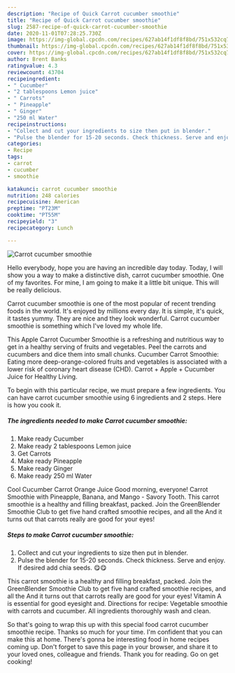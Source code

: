 ```yaml
---
description: "Recipe of Quick Carrot cucumber smoothie"
title: "Recipe of Quick Carrot cucumber smoothie"
slug: 2587-recipe-of-quick-carrot-cucumber-smoothie
date: 2020-11-01T07:28:25.730Z
image: https://img-global.cpcdn.com/recipes/627ab14f1df8f8bd/751x532cq70/carrot-cucumber-smoothie-recipe-main-photo.jpg
thumbnail: https://img-global.cpcdn.com/recipes/627ab14f1df8f8bd/751x532cq70/carrot-cucumber-smoothie-recipe-main-photo.jpg
cover: https://img-global.cpcdn.com/recipes/627ab14f1df8f8bd/751x532cq70/carrot-cucumber-smoothie-recipe-main-photo.jpg
author: Brent Banks
ratingvalue: 4.3
reviewcount: 43704
recipeingredient:
- " Cucumber"
- "2 tablespoons Lemon juice"
- " Carrots"
- " Pineapple"
- " Ginger"
- "250 ml Water"
recipeinstructions:
- "Collect and cut your ingredients to size then put in blender."
- "Pulse the blender for 15-20 seconds. Check thickness. Serve and enjoy. If desired add chia seeds. 😋😋"
categories:
- Recipe
tags:
- carrot
- cucumber
- smoothie

katakunci: carrot cucumber smoothie 
nutrition: 248 calories
recipecuisine: American
preptime: "PT23M"
cooktime: "PT55M"
recipeyield: "3"
recipecategory: Lunch

---
```



![Carrot cucumber smoothie](https://img-global.cpcdn.com/recipes/627ab14f1df8f8bd/751x532cq70/carrot-cucumber-smoothie-recipe-main-photo.jpg)

Hello everybody, hope you are having an incredible day today. Today, I will show you a way to make a distinctive dish, carrot cucumber smoothie. One of my favorites. For mine, I am going to make it a little bit unique. This will be really delicious.

Carrot cucumber smoothie is one of the most popular of recent trending foods in the world. It's enjoyed by millions every day. It is simple, it's quick, it tastes yummy. They are nice and they look wonderful. Carrot cucumber smoothie is something which I've loved my whole life.

This Apple Carrot Cucumber Smoothie is a refreshing and nutritious way to get in a healthy serving of fruits and vegetables. Peel the carrots and cucumbers and dice them into small chunks. Cucumber Carrot Smoothie: Eating more deep-orange-colored fruits and vegetables is associated with a lower risk of coronary heart disease (CHD). Carrot + Apple + Cucumber Juice for Healthy Living.


To begin with this particular recipe, we must prepare a few ingredients. You can have carrot cucumber smoothie using 6 ingredients and 2 steps. Here is how you cook it.

<!--inarticleads1-->

##### The ingredients needed to make Carrot cucumber smoothie:

1. Make ready  Cucumber
1. Make ready 2 tablespoons Lemon juice
1. Get  Carrots
1. Make ready  Pineapple
1. Make ready  Ginger
1. Make ready 250 ml Water


Cool Cucumber Carrot Orange Juice Good morning, everyone! Carrot Smoothie with Pineapple, Banana, and Mango - Savory Tooth. This carrot smoothie is a healthy and filling breakfast, packed. Join the GreenBlender Smoothie Club to get five hand crafted smoothie recipes, and all the And it turns out that carrots really are good for your eyes! 

<!--inarticleads2-->

##### Steps to make Carrot cucumber smoothie:

1. Collect and cut your ingredients to size then put in blender.
1. Pulse the blender for 15-20 seconds. Check thickness. Serve and enjoy. If desired add chia seeds. 😋😋


This carrot smoothie is a healthy and filling breakfast, packed. Join the GreenBlender Smoothie Club to get five hand crafted smoothie recipes, and all the And it turns out that carrots really are good for your eyes! Vitamin A is essential for good eyesight and. Directions for recipe: Vegetable smoothie with carrots and cucumber. All ingredients thoroughly wash and clean. 

So that's going to wrap this up with this special food carrot cucumber smoothie recipe. Thanks so much for your time. I'm confident that you can make this at home. There's gonna be interesting food in home recipes coming up. Don't forget to save this page in your browser, and share it to your loved ones, colleague and friends. Thank you for reading. Go on get cooking!

